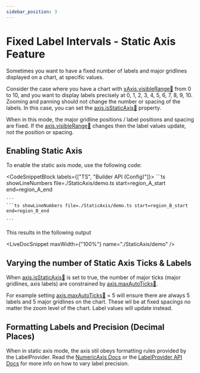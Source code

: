 ```yaml
---
sidebar_position: 3
---
```


# Fixed Label Intervals - Static Axis Feature

Sometimes you want to have a fixed number of labels and major gridlines displayed on a chart, at specific values.

Consider the case where you have a chart with [xAxis.visibleRange:blue_book:](https://www.scichart.com/documentation/js/current/typedoc/classes/axiscore.html#visiblerange) from 0 to 10, and you want to display labels precisely at 0, 1, 2, 3, 4, 5, 6, 7, 8, 9, 10. Zooming and panning should not change the number or spacing of the labels. In this case, you can set the [axis.isStaticAxis:blue_book:](https://www.scichart.com/documentation/js/current/typedoc/classes/axisbase2d.html#isstaticaxis) property.

When in this mode, the major gridline positions / label positions and spacing are fixed. If the [axis.visibleRange:blue_book:](https://www.scichart.com/documentation/js/current/typedoc/classes/axiscore.html#visiblerange) changes then the label values update, not the position or spacing.

Enabling Static Axis
--------------------

To enable the static axis mode, use the following code:

<CodeSnippetBlock labels={["TS", "Builder API (Config)"]}>
    ```ts showLineNumbers file=./StaticAxis/demo.ts start=region_A_start end=region_A_end

    ```
    ```ts showLineNumbers file=./StaticAxis/demo.ts start=region_B_start end=region_B_end

    ```

</CodeSnippetBlock>

This results in the following output

<LiveDocSnippet maxWidth={"100%"} name="./StaticAxis/demo" />

Varying the number of Static Axis Ticks & Labels
------------------------------------------------

When [axis.isStaticAxis:blue_book:](https://www.scichart.com/documentation/js/current/typedoc/classes/axisbase2d.html#isstaticaxis) is set to true, the number of major ticks (major gridlines, axis labels) are constrained by [axis.maxAutoTicks:blue_book:](https://www.scichart.com/documentation/js/current/typedoc/classes/axiscore.html#maxautoticks).

For example setting [axis.maxAutoTicks:blue_book:](https://www.scichart.com/documentation/js/current/typedoc/classes/axiscore.html#maxautoticks) = 5 will ensure there are always 5 labels and 5 major gridlines on the chart. These wil be at fixed spacings no matter the zoom level of the chart. Label values will update instead.

Formatting Labels and Precision (Decimal Places)
------------------------------------------------

When in static axis mode, the axis stil obeys formatting rules provided by the LabelProvider. Read the [NumericAxis Docs](/docs/2d-charts/axis-api/axis-types/numeric-axis) or the [LabelProvider API Docs](/docs/2d-charts/axis-api/axis-labels/label-provider-api-overview) for more info on how to vary label precision.
